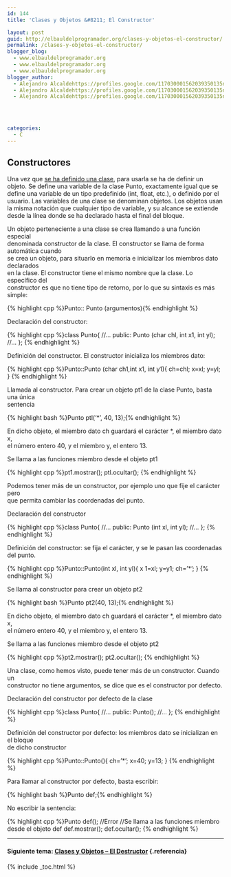 ```yaml
---
id: 144
title: 'Clases y Objetos &#8211; El Constructor'

layout: post
guid: http://elbauldelprogramador.org/clases-y-objetos-el-constructor/
permalink: /clases-y-objetos-el-constructor/
blogger_blog:
  - www.elbauldelprogramador.org
  - www.elbauldelprogramador.org
  - www.elbauldelprogramador.org
blogger_author:
  - Alejandro Alcaldehttps://profiles.google.com/117030001562039350135noreply@blogger.com
  - Alejandro Alcaldehttps://profiles.google.com/117030001562039350135noreply@blogger.com
  - Alejandro Alcaldehttps://profiles.google.com/117030001562039350135noreply@blogger.com

  
  
  
categories:
  - C
---
```

<div class="iconcpp">
</div>

## Constructores

Una vez que [se ha definido una clase][1], para usarla se ha de definir un objeto. Se define una variable de la clase Punto, exactamente igual que se define una variable de un tipo predefinido (int, float, etc.), o definido por el usuario. Las variables de una clase se denominan objetos. Los objetos usan la misma notación que cualquier tipo de variable, y su alcance se extiende desde la línea donde se ha declarado hasta el final del bloque.  
  
<!--more-->

Un objeto perteneciente a una clase se crea llamando a una función especial  
denominada constructor de la clase. El constructor se llama de forma automática cuando  
se crea un objeto, para situarlo en memoria e inicializar los miembros dato declarados  
en la clase. El constructor tiene el mismo nombre que la clase. Lo específico del  
constructor es que no tiene tipo de retorno, por lo que su sintaxis es más simple:



{% highlight cpp %}Punto:: Punto (argumentos){% endhighlight %}



Declaración del constructor: 

{% highlight cpp %}class Punto{
    //...
  public:
    Punto (char chl, int x1, int yl);
    //...
};
{% endhighlight %}

Definición del constructor. El constructor inicializa los miembros dato:

{% highlight cpp %}Punto::Punto (char ch1,int x1, int y1){
  ch=chl;
  x=xl;
  y=yl; 
}
{% endhighlight %}

Llamada al constructor. Para crear un objeto pt1 de la clase Punto, basta una única  
sentencia

{% highlight bash %}Punto ptl(‘*’, 40, 13);{% endhighlight %}

En dicho objeto, el miembro dato ch guardará el carácter *, el miembro dato x,  
el número entero 40, y el miembro y, el entero 13.

Se llama a las funciones miembro desde el objeto pt1

{% highlight cpp %}pt1.mostrar();
ptl.ocultar();
{% endhighlight %}

Podemos tener más de un constructor, por ejemplo uno que fije el carácter pero  
que permita cambiar las coordenadas del punto.

Declaración del constructor

{% highlight cpp %}class Punto{
    //...
  public:
    Punto (int xl, int yl);
    //...
};
{% endhighlight %}

Definición del constructor: se fija el carácter, y se le pasan las coordenadas del punto.

{% highlight cpp %}Punto::Punto(int xl, int yl){
  x 1=xl;
  y=y1;
  ch=’*’;
}
{% endhighlight %}

Se llama al constructor para crear un objeto pt2

{% highlight bash %}Punto pt2(40, 13);{% endhighlight %}

En dicho objeto, el miembro dato ch guardará el carácter *, el miembro dato x,  
el número entero 40, y el miembro y, el entero 13.

Se llama a las funciones miembro desde el objeto pt2

{% highlight cpp %}pt2.mostrar();
pt2.ocultar();
{% endhighlight %}

Una clase, como hemos visto, puede tener más de un constructor. Cuando un  
constructor no tiene argumentos, se dice que es el constructor por defecto.

Declaración del constructor por defecto de la clase

{% highlight cpp %}class Punto{
    //...
  public:
    Punto();
    //...
};
{% endhighlight %}

Definición del constructor por defecto: los miembros dato se inicializan en el bloque  
de dicho constructor

{% highlight cpp %}Punto::Punto(){
  ch=’*’;
  x=40;
  y=13;
}
{% endhighlight %}

Para llamar al constructor por defecto, basta escribir:

{% highlight bash %}Punto def;{% endhighlight %}

No escribir la sentencia:

{% highlight cpp %}Punto def();
//Error
//Se llama a las funciones miembro desde el objeto def
def.mostrar();
def.ocultar();
{% endhighlight %}

* * *

#### Siguiente tema: [Clases y Objetos &#8211; El Destructor][2] {.referencia}



 [1]: http://elbauldelprogramador.com/clases-y-objetos-definir-una-clase/
 [2]: http://elbauldelprogramador.com/clases-y-objetos-el-destructor/

{% include _toc.html %}
